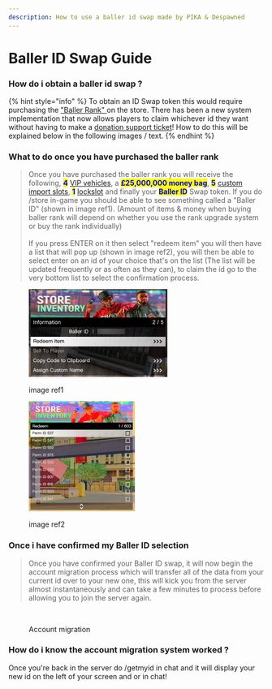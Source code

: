 ```yaml
---
description: How to use a baller id swap made by PIKA & Despawned
---
```


# Baller ID Swap Guide

### How do i obtain a baller id swap ?

{% hint style="info" %}
To obtain an ID Swap token this would require purchasing the ["Baller Rank" ](https://store.cmgstudios.net/category/ranks)on the store. There has been a new system implementation that now allows players to claim whichever id they want without having to make a [donation support ticket](https://discord.gg/ge3ZSCYkkH)! How to do this will be explained below in the following images / text.
{% endhint %}

### What to do once you have purchased the baller rank

> Once you have purchased the baller rank you will receive the following, <mark style="color:blue;">**4**</mark> [VIP vehicles](https://cmgstudios.net/forums/index.php?/imports/vip/), a <mark style="color:blue;">**£25,000,000 money bag**</mark>, <mark style="color:blue;">**5**</mark> [custom import slots](https://cmgstudios.net/forums/index.php?/imports/catalogue/), <mark style="color:blue;">**1**</mark> [lockslot](https://wiki.cmgstudios.net/cmg-store/lockslot-guide) and finally your <mark style="color:blue;">**Baller ID**</mark> Swap token. If you do /store in-game you should be able to see something called a "Baller ID" (shown in image ref1). (Amount of items & money when buying baller rank will depend on whether you use the rank upgrade system or buy the rank individually)\
> \
> If you press ENTER on it then select "redeem item" you will then have a list that will pop up (shown in image ref2), you will then be able to select enter on an id of your choice that's on the list (The list will be updated frequently or as often as they can), to claim the id go to the very bottom list to select the confirmation process.



<div>

<figure><img src="../.gitbook/assets/Baller ID token image.png" alt="" width="273"><figcaption><p> image ref1</p></figcaption></figure>

 

<figure><img src="../.gitbook/assets/Baller ID list image.png" alt="" width="209"><figcaption><p>image ref2</p></figcaption></figure>

</div>

### Once i have confirmed my Baller ID selection

> Once you have confirmed your Baller ID swap, it will now begin the account migration process  which will transfer all of the data from your current id over to your new one, this will kick you from the server almost instantaneously and can take a few minutes to process before allowing you to join the server again.&#x20;

<figure><img src="../.gitbook/assets/Baller ID image.png" alt=""><figcaption><p>Account migration</p></figcaption></figure>

### How do i know the account migration system worked ?

Once you're back in the server do /getmyid in chat and it will display your new id on the left of your screen and or in chat!
